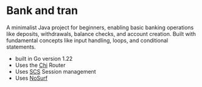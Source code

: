 # Bank and tran
A minimalist Java project for beginners, enabling basic banking operations like deposits, withdrawals, balance checks, and account creation. Built with fundamental concepts like input handling, loops, and conditional statements.

- built in Go version 1.22
- Uses the [Chi](github.com/go-chi/chi/v5) Router
- Uses [SCS](github.com/alexedwards/scs/v2) Session management
- Uses [NoSurf](github.com/justinas/nosurf )
